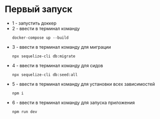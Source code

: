 # Первый запуск

- 1 - запустить доккер 
- 2 - ввести в терминал команду <p>`docker-compose up --build`</p>
- 3 - ввести в терминал команду для миграции <p>`npx sequelize-cli db:migrate`</p>
- 4 - ввести в терминал команду для сидов <p>`npx sequelize-cli db:seed:all`</p>
- 5 - ввести в терминал команду для установки всех зависимостей <p>`npm i`</p>
- 6 - ввести в терминал команду для запуска приложения <p>`npm run dev`</p>